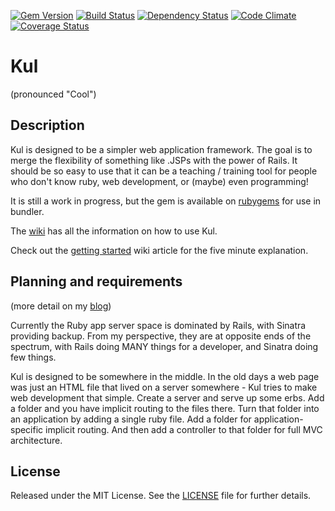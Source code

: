 [![Gem Version](https://badge.fury.io/rb/kul.png)](http://badge.fury.io/rb/kul)
[![Build Status](https://travis-ci.org/walkeriniraq/kul.png?branch=master)](https://travis-ci.org/walkeriniraq/kul)
[![Dependency Status](https://gemnasium.com/walkeriniraq/kul.png)](https://gemnasium.com/walkeriniraq/kul)
[![Code Climate](https://codeclimate.com/github/walkeriniraq/kul.png)](https://codeclimate.com/github/walkeriniraq/kul)
[![Coverage Status](https://coveralls.io/repos/walkeriniraq/kul/badge.png?branch=master)](https://coveralls.io/r/walkeriniraq/kul)

Kul
===
(pronounced "Cool")

Description
-----------

Kul is designed to be a simpler web application framework. The goal is to merge the flexibility of something
like .JSPs with the power of Rails. It should be so easy to use that it can be a teaching / training tool for
people who don't know ruby, web development, or (maybe) even programming!

It is still a work in progress, but the gem is available on [rubygems][] for use in bundler.

The [wiki][] has all the information on how to use Kul.

Check out the [getting started][get-started] wiki article for the five minute explanation.

Planning and requirements
-------------------------
(more detail on my [blog][])

Currently the Ruby app server space is dominated by Rails, with Sinatra providing backup. From my perspective, they are
at opposite ends of the spectrum, with Rails doing MANY things for a developer, and Sinatra doing few things.

Kul is designed to be somewhere in the middle. In the old days a web page was just an HTML file that lived on a server
somewhere - Kul tries to make web development that simple. Create a server and serve up some erbs. Add a folder and you
have implicit routing to the files there. Turn that folder into an application by adding a single ruby file. Add a
folder for application-specific implicit routing. And then add a controller to that folder for full MVC architecture.

License
-------
Released under the MIT License.  See the [LICENSE][] file for further details.

[rubygems]: https://rubygems.org/gems/kul
[wiki]: https://github.com/walkeriniraq/kul/wiki
[get-started]: https://github.com/walkeriniraq/kul/wiki/Getting-Started
[blog]: http://blogs.rylath.net
[license]: LICENSE.txt